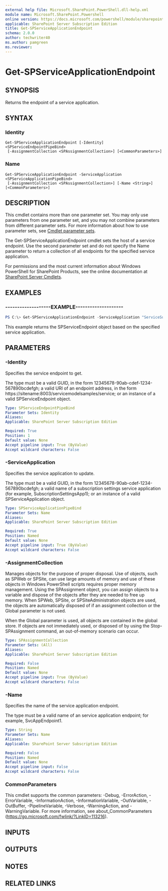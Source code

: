 ```yaml
---
external help file: Microsoft.SharePoint.PowerShell.dll-help.xml
module name: Microsoft.SharePoint.Powershell
online version: https://docs.microsoft.com/powershell/module/sharepoint-server/get-spserviceapplicationendpoint
applicable: SharePoint Server Subscription Edition
title: Get-SPServiceApplicationEndpoint
schema: 2.0.0
author: techwriter40
ms.author: pamgreen
ms.reviewer:
---
```


# Get-SPServiceApplicationEndpoint

## SYNOPSIS

Returns the endpoint of a service application.



## SYNTAX

### Identity
```
Get-SPServiceApplicationEndpoint [-Identity] <SPServiceEndpointPipeBind>
 [-AssignmentCollection <SPAssignmentCollection>] [<CommonParameters>]
```

### Name
```
Get-SPServiceApplicationEndpoint -ServiceApplication <SPServiceApplicationPipeBind>
 [-AssignmentCollection <SPAssignmentCollection>] [-Name <String>] [<CommonParameters>]
```

## DESCRIPTION
This cmdlet contains more than one parameter set.
You may only use parameters from one parameter set, and you may not combine parameters from different parameter sets.
For more information about how to use parameter sets, see [Cmdlet parameter sets](https://docs.microsoft.com/powershell/scripting/developer/cmdlet/cmdlet-parameter-sets).

The Get-SPServiceApplicationEndpoint cmdlet sets the host of a service endpoint.
Use the second parameter set and do not specify the Name parameter to return a collection of all endpoints for the specified service application.

For permissions and the most current information about Windows PowerShell for SharePoint Products, see the online documentation at [SharePoint Server Cmdlets](https://docs.microsoft.com/powershell/sharepoint/sharepoint-server/sharepoint-server-cmdlets).

## EXAMPLES

### -------------------EXAMPLE-------------------- 
```powershell
PS C:\> Get-SPServiceApplicationEndpoint -ServiceApplication "ServiceSubApp1"
```

This example returns the SPServiceEndpoint object based on the specified service application.

## PARAMETERS

### -Identity
Specifies the service endpoint to get.

The type must be a valid GUID, in the form 12345678-90ab-cdef-1234-567890bcdefgh; a valid URI of an endpoint address, in the form https://sitename:8003/servicemodelsamples/service; or an instance of a valid SPServiceEndpoint object.

```yaml
Type: SPServiceEndpointPipeBind
Parameter Sets: Identity
Aliases: 
Applicable: SharePoint Server Subscription Edition

Required: True
Position: 1
Default value: None
Accept pipeline input: True (ByValue)
Accept wildcard characters: False
```

### -ServiceApplication
Specifies the service application to update.

The type must be a valid GUID, in the form 12345678-90ab-cdef-1234-567890bcdefgh; a valid name of a subscription settings service application (for example, SubscriptionSettingsApp1); or an instance of a valid SPServiceApplication object.

```yaml
Type: SPServiceApplicationPipeBind
Parameter Sets: Name
Aliases: 
Applicable: SharePoint Server Subscription Edition

Required: True
Position: Named
Default value: None
Accept pipeline input: True (ByValue)
Accept wildcard characters: False
```

### -AssignmentCollection
Manages objects for the purpose of proper disposal.
Use of objects, such as SPWeb or SPSite, can use large amounts of memory and use of these objects in Windows PowerShell scripts requires proper memory management.
Using the SPAssignment object, you can assign objects to a variable and dispose of the objects after they are needed to free up memory.
When SPWeb, SPSite, or SPSiteAdministration objects are used, the objects are automatically disposed of if an assignment collection or the Global parameter is not used.

When the Global parameter is used, all objects are contained in the global store.
If objects are not immediately used, or disposed of by using the Stop-SPAssignment command, an out-of-memory scenario can occur.

```yaml
Type: SPAssignmentCollection
Parameter Sets: (All)
Aliases: 
Applicable: SharePoint Server Subscription Edition

Required: False
Position: Named
Default value: None
Accept pipeline input: True (ByValue)
Accept wildcard characters: False
```

### -Name
Specifies the name of the service application endpoint.

The type must be a valid name of an service application endpoint; for example, SvcAppEndpoint1.

```yaml
Type: String
Parameter Sets: Name
Aliases: 
Applicable: SharePoint Server Subscription Edition

Required: False
Position: Named
Default value: None
Accept pipeline input: False
Accept wildcard characters: False
```

### CommonParameters
This cmdlet supports the common parameters: -Debug, -ErrorAction, -ErrorVariable, -InformationAction, -InformationVariable, -OutVariable, -OutBuffer, -PipelineVariable, -Verbose, -WarningAction, and -WarningVariable. For more information, see about_CommonParameters (https://go.microsoft.com/fwlink/?LinkID=113216).

## INPUTS

## OUTPUTS

## NOTES

## RELATED LINKS


